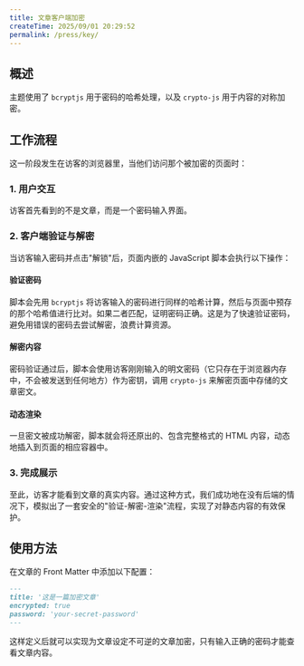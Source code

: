 ```yaml
---
title: 文章客户端加密
createTime: 2025/09/01 20:29:52
permalink: /press/key/
---
```


## 概述

主题使用了 `bcryptjs` 用于密码的哈希处理，以及 `crypto-js` 用于内容的对称加密。

## 工作流程

这一阶段发生在访客的浏览器里，当他们访问那个被加密的页面时：

### 1. 用户交互

访客首先看到的不是文章，而是一个密码输入界面。

### 2. 客户端验证与解密

当访客输入密码并点击"解锁"后，页面内嵌的 JavaScript 脚本会执行以下操作：

#### 验证密码
脚本会先用 `bcryptjs` 将访客输入的密码进行同样的哈希计算，然后与页面中预存的那个哈希值进行比对。如果二者匹配，证明密码正确。这是为了快速验证密码，避免用错误的密码去尝试解密，浪费计算资源。

#### 解密内容
密码验证通过后，脚本会使用访客刚刚输入的明文密码（它只存在于浏览器内存中，不会被发送到任何地方）作为密钥，调用 `crypto-js` 来解密页面中存储的文章密文。

#### 动态渲染
一旦密文被成功解密，脚本就会将还原出的、包含完整格式的 HTML 内容，动态地插入到页面的相应容器中。

### 3. 完成展示

至此，访客才能看到文章的真实内容。通过这种方式，我们成功地在没有后端的情况下，模拟出了一套安全的"验证-解密-渲染"流程，实现了对静态内容的有效保护。

## 使用方法

在文章的 Front Matter 中添加以下配置：

```markdown
---
title: '这是一篇加密文章'
encrypted: true
password: 'your-secret-password'
---
```

这样定义后就可以实现为文章设定不可逆的文章加密，只有输入正确的密码才能查看文章内容。